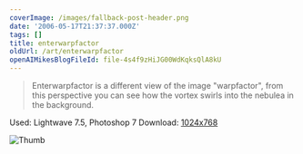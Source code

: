 ```yaml
---
coverImage: /images/fallback-post-header.png
date: '2006-05-17T21:37:37.000Z'
tags: []
title: enterwarpfactor
oldUrl: /art/enterwarpfactor
openAIMikesBlogFileId: file-4s4f9zHiJG00WdKqksQlA8kU
---
```


> Enterwarpfactor is a different view of the image "warpfactor", from this perspective you can see how the vortex swirls into the nebulea in the background.

Used: Lightwave 7.5, Photoshop 7
Download: [1024x768](https://www.mikecann.blog/Images/Art-Full/enterwarpfactor.jpg)

![Thumb](https://www.mikecann.blog/Images/Art-Thumbs/enterwarpfactor.gif "Thumb")
